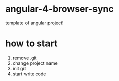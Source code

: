 # angular-4-browser-sync
template of angular project!

# how to start
1. remove .git
2. change project name
3. init git
4. start write code
